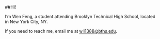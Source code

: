 ##Hi! 

I’m Wen Feng, a student attending Brooklyn Technical High School, located in New York City, NY.

If you need to reach me, email me at wli1388@bths.edu.

